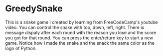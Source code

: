 # GreedySnake
This is a snake game I created by learning from FreeCodeCamp's youtube video.
You can control the snake with top, down, left, right. 
There is message dispaly after each round with the reason you lose and the score you got for that round.
You can press the enter/return key to start a new game.
Notice how I made the snake and the snack the same color as the logo of Python.
